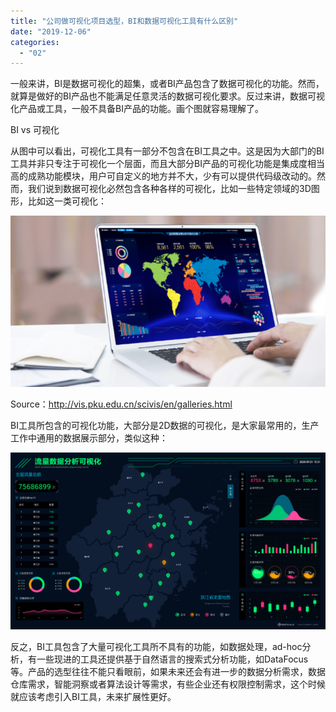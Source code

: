 ```yaml
---
title: "公司做可视化项目选型，BI和数据可视化工具有什么区别"
date: "2019-12-06"
categories: 
  - "02"
---
```


一般来讲，BI是数据可视化的超集，或者BI产品包含了数据可视化的功能。然而，就算是做好的BI产品也不能满足任意灵活的数据可视化要求。反过来讲，数据可视化产品或工具，一般不具备BI产品的功能。画个图就容易理解了。

BI vs 可视化

从图中可以看出，可视化工具有一部分不包含在BI工具之中。这是因为大部门的BI工具并非只专注于可视化一个层面，而且大部分BI产品的可视化功能是集成度相当高的成熟功能模块，用户可自定义的地方并不大，少有可以提供代码级改动的。然而，我们说到数据可视化必然包含各种各样的可视化，比如一些特定领域的3D图形，比如这一类可视化：

![](images/word-image-13.png)

Source：http://vis.pku.edu.cn/scivis/en/galleries.html

BI工具所包含的可视化功能，大部分是2D数据的可视化，是大家最常用的，生产工作中通用的数据展示部分，类似这种：

![](images/word-image-15.png)

反之，BI工具包含了大量可视化工具所不具有的功能，如数据处理，ad-hoc分析，有一些现进的工具还提供基于自然语言的搜索式分析功能，如DataFocus等。产品的选型往往不能只看眼前，如果未来还会有进一步的数据分析需求，数据仓库需求，智能洞察或者算法设计等需求，有些企业还有权限控制需求，这个时候就应该考虑引入BI工具，未来扩展性更好。
